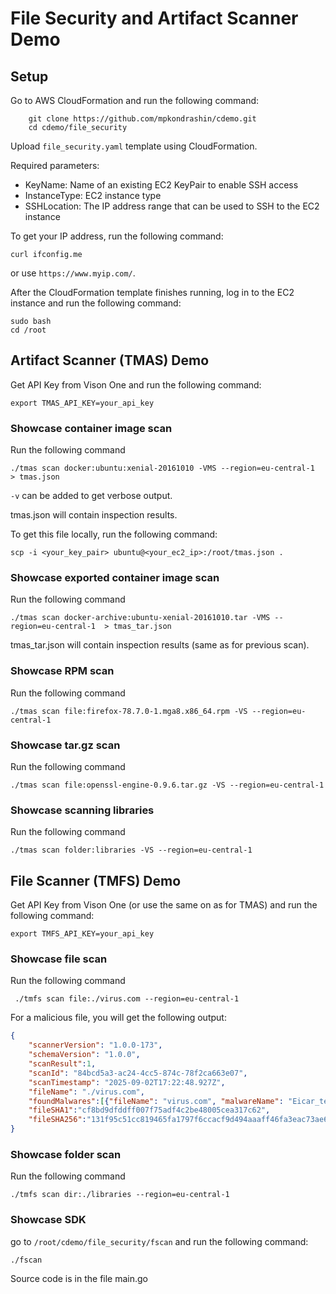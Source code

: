 # File Security and Artifact Scanner Demo

## Setup

Go to AWS CloudFormation and run the following command:
```shell
    git clone https://github.com/mpkondrashin/cdemo.git
    cd cdemo/file_security
```

Upload ```file_security.yaml``` template using CloudFormation.

Required parameters:
- KeyName: Name of an existing EC2 KeyPair to enable SSH access
- InstanceType: EC2 instance type
- SSHLocation: The IP address range that can be used to SSH to the EC2 instance

To get your IP address, run the following command:
```shell
curl ifconfig.me
```
or use ```https://www.myip.com/```.

After the CloudFormation template finishes running, log in to the EC2 instance and run the following command:
```shell
sudo bash
cd /root
```

## Artifact Scanner (TMAS) Demo

Get API Key from Vison One and run the following command:
```shell
export TMAS_API_KEY=your_api_key
```

### Showcase container image scan

Run the following command
```shell
./tmas scan docker:ubuntu:xenial-20161010 -VMS --region=eu-central-1  > tmas.json
```

```-v``` can be added to get verbose output.

tmas.json will contain inspection results.

To get this file locally, run the following command:
```shell
scp -i <your_key_pair> ubuntu@<your_ec2_ip>:/root/tmas.json .
```

### Showcase exported container image scan

Run the following command
```shell
./tmas scan docker-archive:ubuntu-xenial-20161010.tar -VMS --region=eu-central-1  > tmas_tar.json
```

tmas_tar.json will contain inspection results (same as for previous scan).

### Showcase RPM scan

Run the following command
```shell
./tmas scan file:firefox-78.7.0-1.mga8.x86_64.rpm -VS --region=eu-central-1 
```

### Showcase tar.gz scan

Run the following command
```shell
./tmas scan file:openssl-engine-0.9.6.tar.gz -VS --region=eu-central-1 
```

### Showcase scanning libraries

Run the following command
```shell
./tmas scan folder:libraries -VS --region=eu-central-1 
```

## File Scanner (TMFS) Demo 

Get API Key from Vison One (or use the same on as for TMAS) and run the following command:
```shell
export TMFS_API_KEY=your_api_key
```

### Showcase file scan

Run the following command
```shell
 ./tmfs scan file:./virus.com --region=eu-central-1 
 ```

For a malicious file, you will get the following output:
```json
{
    "scannerVersion": "1.0.0-173",
    "schemaVersion": "1.0.0",
    "scanResult":1,
    "scanId": "84bcd5a3-ac24-4cc5-874c-78f2ca663e07",
    "scanTimestamp": "2025-09-02T17:22:48.927Z",
    "fileName": "./virus.com",
    "foundMalwares":[{"fileName": "virus.com", "malwareName": "Eicar_test_file"}],
    "fileSHA1":"cf8bd9dfddff007f75adf4c2be48005cea317c62",
    "fileSHA256":"131f95c51cc819465fa1797f6ccacf9d494aaaff46fa3eac73ae63ffbdfd8267"
}
```

### Showcase folder scan

Run the following command
```shell
./tmfs scan dir:./libraries --region=eu-central-1 
```

### Showcase SDK

go to ```/root/cdemo/file_security/fscan``` and run the following command:
```shell
./fscan
```

Source code is in the file main.go


